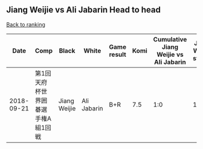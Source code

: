 ## Jiang Weijie vs Ali Jabarin Head to head

[Back to ranking](../../index.md)




| **Date** | **Comp** | **Black** | **White** | **Game result** | **Komi** | **Cumulative Jiang Weijie vs Ali Jabarin** | **Jiang Weijie streak** | **Ali Jabarin streak** | 
| --- | --- | --- | --- | --- | --- | --- | --- | --- |
| 2018-09-21 | 第1回天府杯世界囲碁選手権A組1回戦 | Jiang Weijie | Ali Jabarin | B+R | 7.5 | 1:0 | 1 | 0 |




